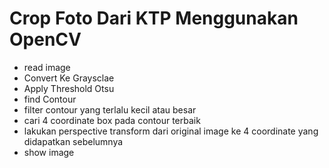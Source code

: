 # Crop Foto Dari KTP Menggunakan OpenCV

- read image
- Convert Ke Graysclae
- Apply Threshold Otsu
- find Contour
- filter contour yang terlalu kecil atau besar
- cari 4 coordinate box pada contour terbaik
- lakukan perspective transform dari original image ke 4 coordinate yang didapatkan sebelumnya
- show image